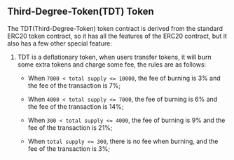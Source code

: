 ## Third-Degree-Token(TDT) Token

The TDT(Third-Degree-Token) token contract is derived from the standard ERC20 token contract, so it has all the features of the ERC20 contract, but it also has a few other special feature:

1. TDT is a deflationary token, when users transfer tokens, it will burn some extra tokens and charge some fee, the rules are as follows:
   - When `7000 < total supply <= 10000`, the fee of burning is 3% and the fee of the transaction is 7%;

   - When `4000 < total supply <= 7000`, the fee of burning is 6% and the fee of the transaction is 14%;

   - When `300 < total supply <= 4000`, the fee of burning is 9% and the fee of the transaction is 21%;

   - When `total supply <= 300`, there is no fee when burning, and the fee of the transaction is 3%;
